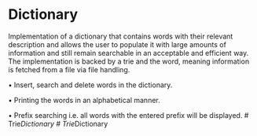 # Dictionary

Implementation of a dictionary that contains words with their relevant description and allows the user to
populate it with large amounts of information and still remain searchable in an acceptable and efficient way.
The implementation is backed by a trie and the word, meaning information is fetched from a file via file
handling.

• Insert, search and delete words in the dictionary.

• Printing the words in an alphabetical manner.

• Prefix searching i.e. all words with the entered prefix will be displayed.
#   T r i e _ D i c t i o n a r y  
 #   T r i e _ D i c t i o n a r y  
 